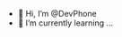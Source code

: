 - 👋 Hi, I’m @DevPhone
- 🌱 I’m currently learning ...

<!---
DevPhone/DevPhone is a ✨ special ✨ repository because its `README.md` (this file) appears on your GitHub profile.
You can click the Preview link to take a look at your changes.
--->
